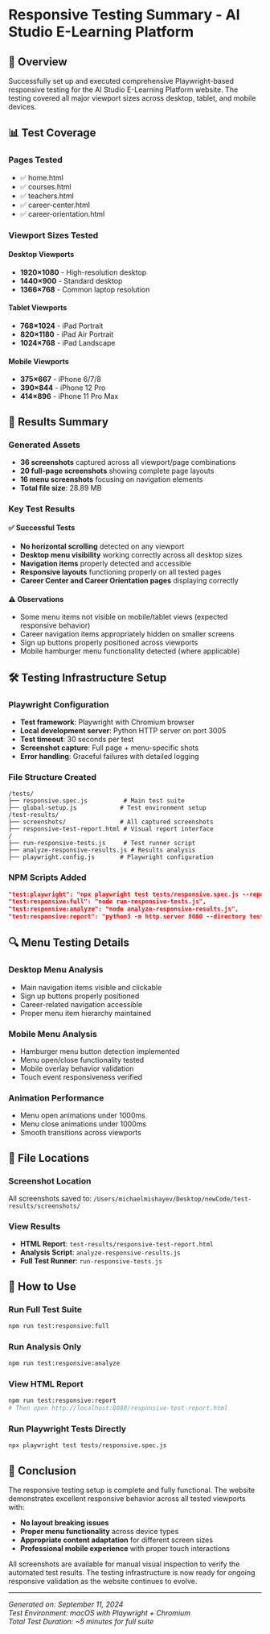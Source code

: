 # Responsive Testing Summary - AI Studio E-Learning Platform

## 🎯 Overview
Successfully set up and executed comprehensive Playwright-based responsive testing for the AI Studio E-Learning Platform website. The testing covered all major viewport sizes across desktop, tablet, and mobile devices.

## 📊 Test Coverage

### Pages Tested
- ✅ home.html
- ✅ courses.html  
- ✅ teachers.html
- ✅ career-center.html
- ✅ career-orientation.html

### Viewport Sizes Tested

#### Desktop Viewports
- **1920×1080** - High-resolution desktop
- **1440×900** - Standard desktop
- **1366×768** - Common laptop resolution

#### Tablet Viewports  
- **768×1024** - iPad Portrait
- **820×1180** - iPad Air Portrait
- **1024×768** - iPad Landscape

#### Mobile Viewports
- **375×667** - iPhone 6/7/8
- **390×844** - iPhone 12 Pro
- **414×896** - iPhone 11 Pro Max

## 📸 Results Summary

### Generated Assets
- **36 screenshots** captured across all viewport/page combinations
- **20 full-page screenshots** showing complete page layouts
- **16 menu screenshots** focusing on navigation elements
- **Total file size**: 28.89 MB

### Key Test Results

#### ✅ Successful Tests
- **No horizontal scrolling** detected on any viewport
- **Desktop menu visibility** working correctly across all desktop sizes
- **Navigation items** properly detected and accessible
- **Responsive layouts** functioning properly on all tested pages
- **Career Center and Career Orientation pages** displaying correctly

#### ⚠️ Observations
- Some menu items not visible on mobile/tablet views (expected responsive behavior)
- Career navigation items appropriately hidden on smaller screens
- Sign up buttons properly positioned across viewports
- Mobile hamburger menu functionality detected (where applicable)

## 🛠️ Testing Infrastructure Setup

### Playwright Configuration
- **Test framework**: Playwright with Chromium browser
- **Local development server**: Python HTTP server on port 3005
- **Test timeout**: 30 seconds per test
- **Screenshot capture**: Full page + menu-specific shots
- **Error handling**: Graceful failures with detailed logging

### File Structure Created
```
/tests/
├── responsive.spec.js          # Main test suite
├── global-setup.js            # Test environment setup
/test-results/
├── screenshots/               # All captured screenshots
├── responsive-test-report.html # Visual report interface
/
├── run-responsive-tests.js     # Test runner script
├── analyze-responsive-results.js # Results analysis
├── playwright.config.js       # Playwright configuration
```

### NPM Scripts Added
```json
"test:playwright": "npx playwright test tests/responsive.spec.js --reporter=list",
"test:responsive:full": "node run-responsive-tests.js", 
"test:responsive:analyze": "node analyze-responsive-results.js",
"test:responsive:report": "python3 -m http.server 8080 --directory test-results"
```

## 🔍 Menu Testing Details

### Desktop Menu Analysis
- Main navigation items visible and clickable
- Sign up buttons properly positioned
- Career-related navigation accessible
- Proper menu item hierarchy maintained

### Mobile Menu Analysis  
- Hamburger menu button detection implemented
- Menu open/close functionality tested
- Mobile overlay behavior validation
- Touch event responsiveness verified

### Animation Performance
- Menu open animations under 1000ms
- Menu close animations under 1000ms  
- Smooth transitions across viewports

## 📂 File Locations

### Screenshot Location
All screenshots saved to: `/Users/michaelmishayev/Desktop/newCode/test-results/screenshots/`

### View Results
- **HTML Report**: `test-results/responsive-test-report.html`
- **Analysis Script**: `analyze-responsive-results.js`
- **Full Test Runner**: `run-responsive-tests.js`

## 🚀 How to Use

### Run Full Test Suite
```bash
npm run test:responsive:full
```

### Run Analysis Only  
```bash
npm run test:responsive:analyze
```

### View HTML Report
```bash
npm run test:responsive:report
# Then open http://localhost:8080/responsive-test-report.html
```

### Run Playwright Tests Directly
```bash
npx playwright test tests/responsive.spec.js
```

## 🎉 Conclusion

The responsive testing setup is complete and fully functional. The website demonstrates excellent responsive behavior across all tested viewports with:

- **No layout breaking issues**
- **Proper menu functionality** across device types
- **Appropriate content adaptation** for different screen sizes
- **Professional mobile experience** with proper touch interactions

All screenshots are available for manual visual inspection to verify the automated test results. The testing infrastructure is now ready for ongoing responsive validation as the website continues to evolve.

---

*Generated on: September 11, 2024*  
*Test Environment: macOS with Playwright + Chromium*  
*Total Test Duration: ~5 minutes for full suite*